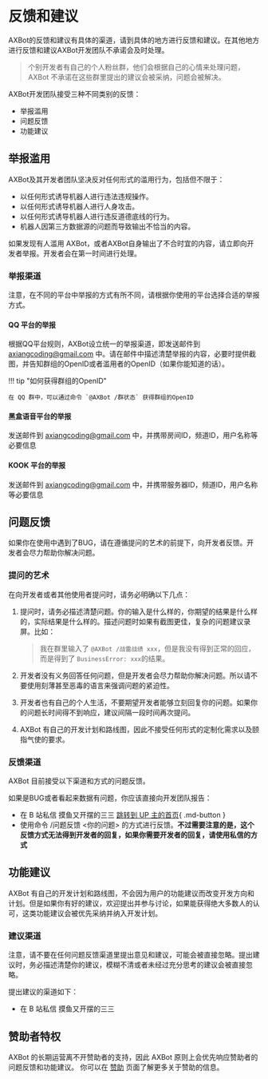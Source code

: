 # 反馈和建议

AXBot的反馈和建议有具体的渠道，请到具体的地方进行反馈和建议。在其他地方进行反馈和建议AXBot开发团队不承诺会及时处理。

> 个别开发者有自己的个人粉丝群，他们会根据自己的心情来处理问题，AXBot 不承诺在这些群里提出的建议会被采纳，问题会被解决。

AXBot开发团队接受三种不同类别的反馈：

- 举报滥用
- 问题反馈
- 功能建议

## 举报滥用

AXBot及其开发者团队坚决反对任何形式的滥用行为，包括但不限于：

- 以任何形式诱导机器人进行违法违规操作。
- 以任何形式诱导机器人进行人身攻击。
- 以任何形式诱导机器人进行违反道德底线的行为。
- 机器人因第三方数据源的问题而导致输出不恰当的内容。

如果发现有人滥用 AXBot，或者AXBot自身输出了不合时宜的内容，请立即向开发者举报。开发者会在第一时间进行处理。

### 举报渠道

注意，在不同的平台中举报的方式有所不同，请根据你使用的平台选择合适的举报方式。

#### QQ 平台的举报

根据QQ平台规则，AXBot设立统一的举报渠道，即发送邮件到 <axiangcoding@gmail.com> 中。请在邮件中描述清楚举报的内容，必要时提供截图，并告知群组的OpenID或者滥用者的OpenID（如果你能知道的话）。

!!! tip "如何获得群组的OpenID"

    在 QQ 群中，可以通过命令 `@AXBot /群状态` 获得群组的OpenID

#### 黑盒语音平台的举报

发送邮件到 <axiangcoding@gmail.com> 中，并携带房间ID，频道ID，用户名称等必要信息

#### KOOK 平台的举报

发送邮件到 <axiangcoding@gmail.com> 中，并携带服务器ID，频道ID，用户名称等必要信息

## 问题反馈

如果你在使用中遇到了BUG，请在遵循提问的艺术的前提下，向开发者反馈。开发者会尽力帮助你解决问题。

### 提问的艺术

在向开发者或者其他使用者提问时，请务必明确以下几点：

1. 提问时，请务必描述清楚问题。你的输入是什么样的，你期望的结果是什么样的，实际结果是什么样的。描述问题时如果有截图更佳，复杂的问题建议录屏。比如：

    > 我在群里输入了 `@AXBot /战雷战绩 xxx`，但是我没有得到正常的回应，而是得到了 `BusinessError: xxx`的结果。

2. 开发者没有义务回答任何问题，但是开发者会尽力帮助你解决问题。所以请不要使用刻薄甚至恶毒的语言来强调问题的紧迫性。
3. 开发者也有自己的个人生活，不要期望开发者能够立刻回复你的问题。如果你的问题长时间得不到响应，建议间隔一段时间再次提问。
4. AXBot 有自己的开发计划和路线图，因此不接受任何形式的定制化需求以及颐指气使的要求。

### 反馈渠道

AXBot 目前接受以下渠道和方式的问题反馈。

如果是BUG或者看起来数据有问题，你应该直接向开发团队报告：

- 在 B 站私信 摸鱼又开摆的三三 [跳转到 UP 主的首页](https://space.bilibili.com/8696650){ .md-button }
- 使用命令 /问题反馈 <你的问题> 的方式进行反馈。**不过需要注意的是，这个反馈方式无法得到开发者的回复，如果你需要开发者的回复，请使用私信的方式**

## 功能建议

AXBot 有自己的开发计划和路线图，不会因为用户的功能建议而改变开发方向和计划。但是如果你有好的建议，欢迎提出并参与讨论，如果能获得绝大多数人的认可，这类功能建议会被优先采纳并纳入开发计划。

### 建议渠道

注意，请不要在任何问题反馈渠道里提出意见和建议，可能会被直接忽略。提出建议时，务必描述清楚你的建议，模糊不清或者未经过充分思考的建议会被直接忽略。

提出建议的渠道如下：

- 在 B 站私信 摸鱼又开摆的三三

## 赞助者特权

AXBot 的长期运营离不开赞助者的支持，因此 AXBot 原则上会优先响应赞助者的问题反馈和功能建议。
你可以在 [赞助](./sponsor.md) 页面了解更多关于赞助的信息。

